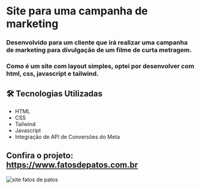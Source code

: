 # Site para uma campanha de marketing

### Desenvolvido para um cliente que irá realizar uma campanha de marketing para divulgação de um filme de curta metragem.
### Como é um site com layout simples, optei por desenvolver com html, css, javascript e tailwind.
 
 ## 🛠️ Tecnologias Utilizadas
 
 - HTML
 - CSS
 - Tailwind
 - Javascript
 - Integração de API de Conversões do Meta


## Confira o projeto: <a href="https://www.fatosdepatos.com.br/" target="_blank">https://www.fatosdepatos.com.br</a>

 
![site fatos de patos](https://github.com/euukc/Fatos-de-Patos/assets/56362484/9353156f-3508-44cc-a958-0311ede6e303)
